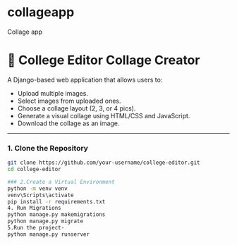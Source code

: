 # collageapp
Collage app
# 📸 College Editor Collage Creator

A Django-based web application that allows users to:
- Upload multiple images.
- Select images from uploaded ones.
- Choose a collage layout (2, 3, or 4 pics).
- Generate a visual collage using HTML/CSS and JavaScript.
- Download the collage as an image.

---

### 1. Clone the Repository

```bash
git clone https://github.com/your-username/college-editor.git
cd college-editor

### 2.Create a Virtual Environment
python -m venv venv
venv\Scripts\activate
pip install -r requirements.txt
4. Run Migrations
python manage.py makemigrations
python manage.py migrate
5.Run the project-
python manage.py runserver


